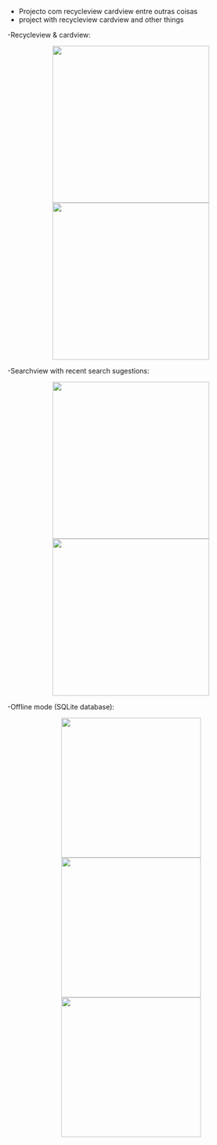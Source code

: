 - Projecto com recycleview cardview entre outras coisas
- project with recycleview cardview and other things

-Recycleview & cardview:
<p align="center">
  <img src="http://brunomassa.esy.es/main4.png" width="320"/>
  <img src="http://brunomassa.esy.es/contentactivity.png" width="320"/>
</p>

-Searchview with recent search sugestions:
<p align="center">
  <img src="http://brunomassa.esy.es/searchview2.png" width="320"/>
  <img src="http://brunomassa.esy.es/searchresult2.png" width="320"/>
</p>

-Offline mode (SQLite database):
<p align="center">
  <img src="http://brunomassa.esy.es/offline2.png" width="285"/>
  <img src="http://brunomassa.esy.es/offlinesearchresult2.png" width="285"/>
  <img src="http://brunomassa.esy.es/offlinecontent.png" width="285"/>
</p>
